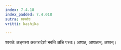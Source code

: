 ```yaml
---
index: 7.4.18
index_padded: 7.4.018
sutra: श्वयतेरः
vritti: kashika

---
```

श्वयतेः अङ्गस्य अकारादेशो भवति अङि परतः। अश्वत्, अश्वताम्, अश्वन्।